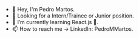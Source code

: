- 👋 Hey, I'm Pedro Martos.
- 👀 Looking for a Intern/Trainee or Junior position.
- 🌱 I’m currently learning React.js 🔭.
- 📫 How to reach me -> LinkedIn: PedroMMartos.

<!---
PedroMarMol/PedroMarMol is a ✨ special ✨ repository because its `README.md` (this file) appears on your GitHub profile.
You can click the Preview link to take a look at your changes.
--->
